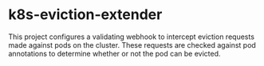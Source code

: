 # k8s-eviction-extender

This project configures a validating webhook to intercept eviction requests
made against pods on the cluster.  These requests are checked against pod
annotations to determine whether or not the pod can be evicted.
